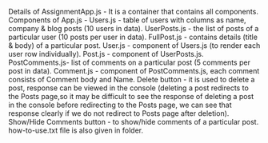 Details of AssignmentApp.js​ - It is a container that contains all components.
Components of App.js​ -
Users.js​ - table of users with columns as name, company & blog
posts (10 users in data).
UserPosts.js​ - the list of posts of a particular user (10 posts per
user in data).
FullPost.js​ - contains details (title & body) of a particular post.
User.js​ - component of ​Users.js​ (to render each user row
individually).
Post.js​ - component of ​UserPosts.js​.
PostComments.js​ - list of comments on a particular post (5
comments per post in data).
Comment.js​ - component of ​PostComments.js​, each comment
consists of Comment body and Name.
Delete button​ - it is used to delete a post, response can be
viewed in the console (deleting a post redirects to the Posts page,so it may be difficult to see the response of deleting a post in the
console before redirecting to the Posts page, we can see that
response clearly if we do not redirect to Posts page after
deletion).
Show/Hide Comments button​ - to show/hide comments of a
particular post.
how-to-use.txt​ file is also given in folder.
